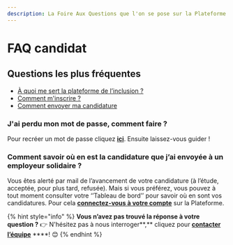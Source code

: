```yaml
---
description: La Foire Aux Questions que l'on se pose sur la Plateforme
---
```


# FAQ candidat

## **Questions les plus fréquentes**

* [À quoi me sert la plateforme de l’inclusion ?](../a-quoi-va-me-servir-la-plateforme/fonctionnalites-candidat.md)
* [Comment m'inscrire ?](../mon-mode-demploi-candidat/inscription-candidat.md)
* [Comment envoyer ma candidature](../mon-mode-demploi-candidat/envoyer-candidature.md)

### 

### J'ai perdu mon mot de passe, comment faire ?

Pour recréer un mot de passe cliquez [**ici**](https://inclusion.beta.gouv.fr/accounts/password/reset/). Ensuite laissez-vous guider !

### **Comment savoir où en est la candidature que j’ai envoyée à un employeur solidaire ?**

Vous êtes alerté par mail de l’avancement de votre candidature \(à l’étude, acceptée, pour plus tard, refusée\). Mais si vous préférez, vous pouvez à tout moment consulter votre ‘’Tableau de bord’’ pour savoir où en sont vos candidatures. Pour cela [**connectez-vous à votre compte**](https://inclusion.beta.gouv.fr/accounts/login/?account_type=job_seeker) sur la Plateforme.



{% hint style="info" %}
**Vous n’avez pas trouvé la réponse à votre question ?** 👉 N'hésitez pas à nous interroger**,** cliquez pour [**contacter l’équipe**](mailto:assistance@inclusion.beta.gouv.fr) ****!  😊 
{% endhint %}

